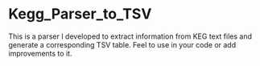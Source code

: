 # Kegg_Parser_to_TSV
This is a parser I developed to extract information from KEG text files and generate a corresponding TSV table. Feel to use in your code or add improvements to it.
